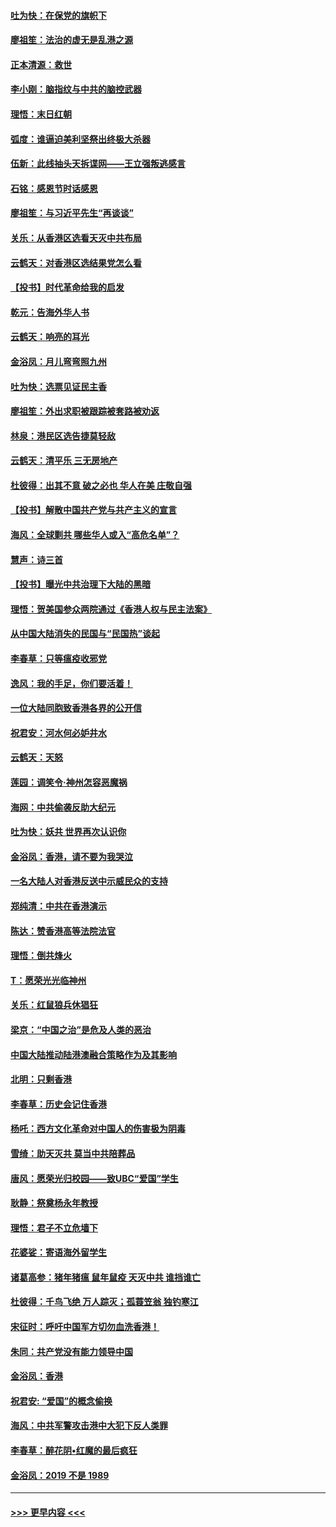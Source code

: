 #### [吐为快：在保党的旗帜下](../pages/nsc993/n11691188.md?t=11301511) 
#### [廖祖笙：法治的虚无是乱港之源](../pages/nsc993/n11690605.md?t=11301511) 
#### [正本清源：救世](../pages/nsc993/n11689134.md?t=11301511) 
#### [李小刚：脑指纹与中共的脑控武器](../pages/nsc993/n11688900.md?t=11301511) 
#### [理悟：末日红朝](../pages/nsc993/n11688829.md?t=11301511) 
#### [弧度：谁逼迫美利坚祭出终极大杀器](../pages/nsc993/n11688735.md?t=11301511) 
#### [伍新：此线抽头天拆谍网——王立强叛逃感言](../pages/nsc993/n11687981.md?t=11301511) 
#### [石铭：感恩节时话感恩](../pages/nsc993/n11687568.md?t=11301511) 
#### [廖祖笙：与习近平先生“再谈谈”](../pages/nsc993/n11687005.md?t=11301511) 
#### [关乐：从香港区选看天灭中共布局](../pages/nsc993/n11686647.md?t=11301511) 
#### [云鹤天：对香港区选结果党怎么看](../pages/nsc993/n11686216.md?t=11301511) 
#### [【投书】时代革命给我的启发](../pages/nsc993/n11684287.md?t=11301511) 
#### [乾元：告海外华人书](../pages/nsc993/n11684044.md?t=11301511) 
#### [云鹤天：响亮的耳光](../pages/nsc993/n11684254.md?t=11301511) 
#### [金浴凤：月儿弯弯照九州](../pages/nsc993/n11684231.md?t=11301511) 
#### [吐为快：选票见证民主香](../pages/nsc993/n11684206.md?t=11301511) 
#### [廖祖笙：外出求职被跟踪被套路被劝返](../pages/nsc993/n11683874.md?t=11301511) 
#### [林泉：港民区选告捷莫轻敌](../pages/nsc993/n11683930.md?t=11301511) 
#### [云鹤天：清平乐 三无房地产](../pages/nsc993/n11681521.md?t=11301511) 
#### [杜彼得：出其不意 破之必也 华人在美 庄敬自强](../pages/nsc993/n11679554.md?t=11301511) 
#### [【投书】解散中国共产党与共产主义的宣言](../pages/nsc993/n11679177.md?t=11301511) 
#### [海风：全球剿共 哪些华人或入“高危名单”？](../pages/nsc993/n11678617.md?t=11301511) 
#### [慧声：诗三首](../pages/nsc993/n11678848.md?t=11301511) 
#### [【投书】曝光中共治理下大陆的黑暗](../pages/nsc993/n11678674.md?t=11301511) 
#### [理悟：贺美国参众两院通过《香港人权与民主法案》](../pages/nsc993/n11678104.md?t=11301511) 
#### [从中国大陆消失的民国与“民国热”谈起](../pages/nsc993/n11678075.md?t=11301511) 
#### [李春草：只等瘟疫收邪党](../pages/nsc993/n11677308.md?t=11301511) 
#### [逸风：我的手足，你们要活着！](../pages/nsc993/n11676352.md?t=11301511) 
#### [一位大陆同胞致香港各界的公开信](../pages/nsc993/n11675761.md?t=11301511) 
#### [祝君安：河水何必妒井水](../pages/nsc993/n11675746.md?t=11301511) 
#### [云鹤天：天怒](../pages/nsc993/n11675718.md?t=11301511) 
#### [莲园：调笑令‧神州怎容恶魔祸](../pages/nsc993/n11675648.md?t=11301511) 
#### [海网：中共偷袭反助大纪元](../pages/nsc993/n11673515.md?t=11301511) 
#### [吐为快：妖共 世界再次认识你](../pages/nsc993/n11673506.md?t=11301511) 
#### [金浴凤：香港，请不要为我哭泣](../pages/nsc993/n11673248.md?t=11301511) 
#### [一名大陆人对香港反送中示威民众的支持](../pages/nsc993/n11672615.md?t=11301511) 
#### [郑纯清：中共在香港演示](../pages/nsc993/n11670539.md?t=11301511) 
#### [陈达：赞香港高等法院法官](../pages/nsc993/n11669542.md?t=11301511) 
#### [理悟：倒共烽火](../pages/nsc993/n11668844.md?t=11301511) 
#### [T：愿荣光光临神州](../pages/nsc993/n11668421.md?t=11301511) 
#### [关乐：红鼠狼兵休猖狂](../pages/nsc993/n11668378.md?t=11301511) 
#### [梁京：“中国之治”是危及人类的恶治](../pages/nsc993/n11668328.md?t=11301511) 
#### [中国大陆推动陆港澳融合策略作为及其影响](../pages/nsc993/n11668157.md?t=11301511) 
#### [北明：只剩香港](../pages/nsc993/n11668002.md?t=11301511) 
#### [李春草：历史会记住香港](../pages/nsc993/n11667927.md?t=11301511) 
#### [杨吒：西方文化革命对中国人的伤害极为阴毒](../pages/nsc993/n11664521.md?t=11301511) 
#### [雪绮：助天灭共 莫当中共陪葬品](../pages/nsc993/n11662650.md?t=11301511) 
#### [唐风：愿荣光归校园——致UBC“爱国”学生](../pages/nsc993/n11662194.md?t=11301511) 
#### [耿静：祭奠杨永年教授](../pages/nsc993/n11662514.md?t=11301511) 
#### [理悟：君子不立危墙下](../pages/nsc993/n11662172.md?t=11301511) 
#### [花婆娑：寄语海外留学生](../pages/nsc993/n11662121.md?t=11301511) 
#### [诸葛高参：猪年猪瘟 鼠年鼠疫 天灭中共 谁挡谁亡](../pages/nsc993/n11661980.md?t=11301511) 
#### [杜彼得：千鸟飞绝 万人踪灭；孤蓑笠翁 独钓寒江](../pages/nsc993/n11661170.md?t=11301511) 
#### [宋征时：呼吁中国军方切勿血洗香港！](../pages/nsc993/n11415318.md?t=11301511) 
#### [朱同：共产党没有能力领导中国](../pages/nsc993/n11660421.md?t=11301511) 
#### [金浴凤：香港](../pages/nsc993/n11660419.md?t=11301511) 
#### [祝君安: “爱国”的概念偷换](../pages/nsc993/n11659706.md?t=11301511) 
#### [海风：中共军警攻击港中大犯下反人类罪](../pages/nsc993/n11659632.md?t=11301511) 
#### [李春草：醉花阴•红魔的最后疯狂](../pages/nsc993/n11659287.md?t=11301511) 
#### [金浴凤：2019 不是 1989](../pages/nsc993/n11657663.md?t=11301511) 

----
#### [ >>> 更早内容 <<< ](../indexes/nsc993-earlier.md)
